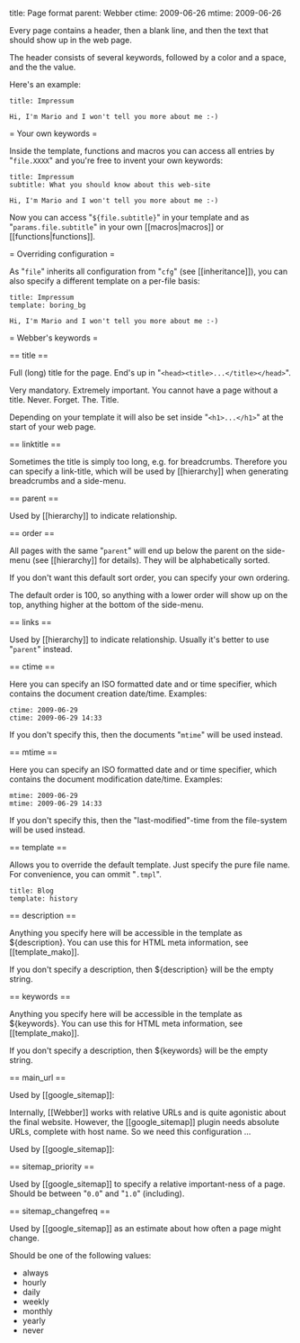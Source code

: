 title: Page format
parent: Webber
ctime: 2009-06-26
mtime: 2009-06-26

Every page contains a header, then a blank line, and then the text that
should show up in the web page.

The header consists of several keywords, followed by a color and a space,
and the the value.

Here's an example:

	title: Impressum

	Hi, I'm Mario and I won't tell you more about me :-)


= Your own keywords =

Inside the template, functions and macros you can access all entries
by "`file.XXXX`" and you're free to invent your own keywords:

	title: Impressum
	subtitle: What you should know about this web-site

	Hi, I'm Mario and I won't tell you more about me :-)

Now you can access "`${file.subtitle}`" in your template and as
"`params.file.subtitle`" in your own [[macros|macros]] or
[[functions|functions]].


= Overriding configuration =

As "`file`" inherits all configuration from "`cfg`" (see [[inheritance]]),
you can also specify a different template on a per-file basis:

	title: Impressum
	template: boring_bg

	Hi, I'm Mario and I won't tell you more about me :-)


= Webber's keywords =

== title ==

Full (long) title for the page. End's up in
"`<head><title>...</title></head>`".

Very mandatory. Extremely important. You cannot have a page without a title.
Never. Forget. The. Title.

Depending on your template it will also be set inside "`<h1>...</h1>`" at the
start of your web page.


== linktitle ==

Sometimes the title is simply too long, e.g. for breadcrumbs. Therefore you
can specify a link-title, which will be used by [[hierarchy]] when generating
breadcrumbs and a side-menu.


== parent ==

Used by [[hierarchy]] to indicate relationship.


== order ==

All pages with the same "`parent`" will end up below the parent on the
side-menu (see [[hierarchy]] for details). They will be alphabetically sorted.

If you don't want this default sort order, you can specify your own ordering.

The default order is 100, so anything with a lower order will show up on the
top, anything higher at the bottom of the side-menu.

== links ==

Used by [[hierarchy]] to indicate relationship. Usually it's better to use
"`parent`" instead.


== ctime ==

Here you can specify an ISO formatted date and or time specifier, which contains
the document creation date/time. Examples:

	ctime: 2009-06-29
	ctime: 2009-06-29 14:33

If you don't specify this, then the documents "`mtime`" will be used instead.


== mtime ==

Here you can specify an ISO formatted date and or time specifier, which contains
the document modification date/time. Examples:

	mtime: 2009-06-29
	mtime: 2009-06-29 14:33

If you don't specify this, then the "last-modified"-time from the file-system
will be used instead.


== template ==

Allows you to override the default template. Just specify the pure file
name. For convenience, you can ommit "`.tmpl`".

	title: Blog
	template: history


== description ==

Anything you specify here will be accessible in the template as ${description}.
You can use this for HTML meta information, see [[template_mako]].

If you don't specify a description, then ${description} will be the empty string.


== keywords ==

Anything you specify here will be accessible in the template as ${keywords}.
You can use this for HTML meta information, see [[template_mako]].

If you don't specify a description, then ${keywords} will be the empty string.


== main_url ==

Used by [[google_sitemap]]:

Internally, [[Webber]] works with relative URLs and is quite agonistic about
the final website. However, the [[google_sitemap]] plugin needs absolute URLs,
complete with host name. So we need this configuration ...

Used by [[google_sitemap]]:


== sitemap_priority ==

Used by [[google_sitemap]] to specify a relative important-ness of a page.
Should be between "`0.0`" and "`1.0`" (including).


== sitemap_changefreq ==

Used by [[google_sitemap]] as an estimate about how often a page might change.

Should be one of the following values:

* always
* hourly
* daily
* weekly
* monthly
* yearly
* never

